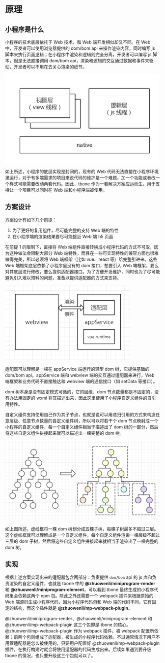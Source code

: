 # 原理

## 小程序是什么

小程序的技术底层依托于 Web 技术，和 Web 端开发相似却又不同。在 Web 中，开发者可以使用浏览器提供的 dom/bom api 来操作渲染内容，同时编写 js 脚本来执行页面逻辑；在小程序中渲染和逻辑则完全分离，开发者可以编写 js 脚本，但是无法直接调用 dom/bom api，渲染和逻辑的交互通过数据和事件来驱动，开发者可以不用在去关心渲染的细节。

![小程序环境](./images/01.jpg)

如上所述，小程序的底层实现是封闭的，现有的 Web 代码无法直接在小程序环境里运行，对于有多端需求的项目来说代码的维护是一个难题，加一个功能或者改一个样式可能需要改动两套代码。因此，tbone 作为一套解决方案应运而生，用于支持让一个项目可以同时在 Web 端和小程序端被使用。

## 方案设计

方案设计有如下几个前提：

1. 为了更好的复用组件，尽可能完整的支持 Web 端的特性
2. 在小程序端的渲染结果要尽可能接近 Web 端 h5 页面

在前提 1 的限制下，直接将 Web 端组件直接转换成小程序代码的方式不可取，因为这种做法会限制大部分 Web 端特性，而且在一些可实现特性的兼容方面也很难做得完美，所以必须将 Web 端框架（比如 vue、react 等）给完整引进来。这些 Web 端框架底层依赖了小程序里没有的 dom 接口，想要引入 Web 端框架，要么对其底层进行修改，要么提供适配器接口。为了方便开发维护，同时也为了尽可能避免引入难以预料的问题，准备以提供适配器的方式来支持。

![方案设计](./images/02.png)

适配器可以理解是一棵在 appService 端运行的轻型 dom 树，它提供基础的 dom/bom api。appService 端和 webview 端的交互通过适配器来进行，Web 端框架和业务代码不直接触达和 webview 端的通信接口（如 setData 等接口）。

dom 树本身是没有固定模式可循的，它的层级、dom 节点数量都是不固定的，没有办法用固定的 wxml 将其描述出来，因此这里使用了小程序自定义组件的自引用特性。

自定义组件支持使用自己作为其子节点，也就是说可以用递归引用的方式来构造任意层级、任意节点数量的自定义组件树，所以可以将若干个 dom 节点映射成一个小程序的自定义组件，每一个自定义组件相当于描述出了 dom 树的一部分，然后将这些自定义组件拼接起来就可以描述出一棵完整的 dom 树。

![方案设计](./images/03.jpg)

如上图所述，虚线框将一棵 dom 树划分成五棵子树，每棵子树最多不超过三层。这个虚线框就可以理解成是一个自定义组件，每个自定义组件渲染一棵层级不超过三层的 dom 子树，然后将这些自定义组件拼接起来就相当于渲染出了一棵完整的 dom 树。

## 实现

根据上述方案实现出来的适配器包含两部分：负责提供 `dom/bom` api 的 js 库和负责渲染的自定义组件，也就是 tbone 中的 **@zhuowenli/miniprogram-render** 和 **@zhuowenli/miniprogram-element**，可以看到 tbone 最终生成的小程序代码里会依赖这两个 npm 包。除此之外还需要一个 webpack 插件来根据原始的 Web 端源码生成小程序代码，因为小程序代码包和 Web 端的代码不同，它有固定的结构，而这个插件就是 **@zhuowenli/mp-webpack-plugin**。

@zhuowenli/miniprogram-render、@zhuowenli/miniprogram-element 和 @zhuowenli/mp-webpack-plugin 这三个包即是 tbone 的核心。@zhuowenli/mp-webpack-plugin 作为 webpack 插件，被 webpack 配置所依赖；前两个包则组成了适配器，被生成的小程序代码依赖。不过通常情况下用户不用管适配器是怎么被使用的，只要用户配置好 @zhuowenli/mp-webpack-plugin 插件，在执行构建时就会将使用适配器的代码生成出来。后续如果遇到要升级 tbone 的情况，也只要升级这三个包就可以了。
